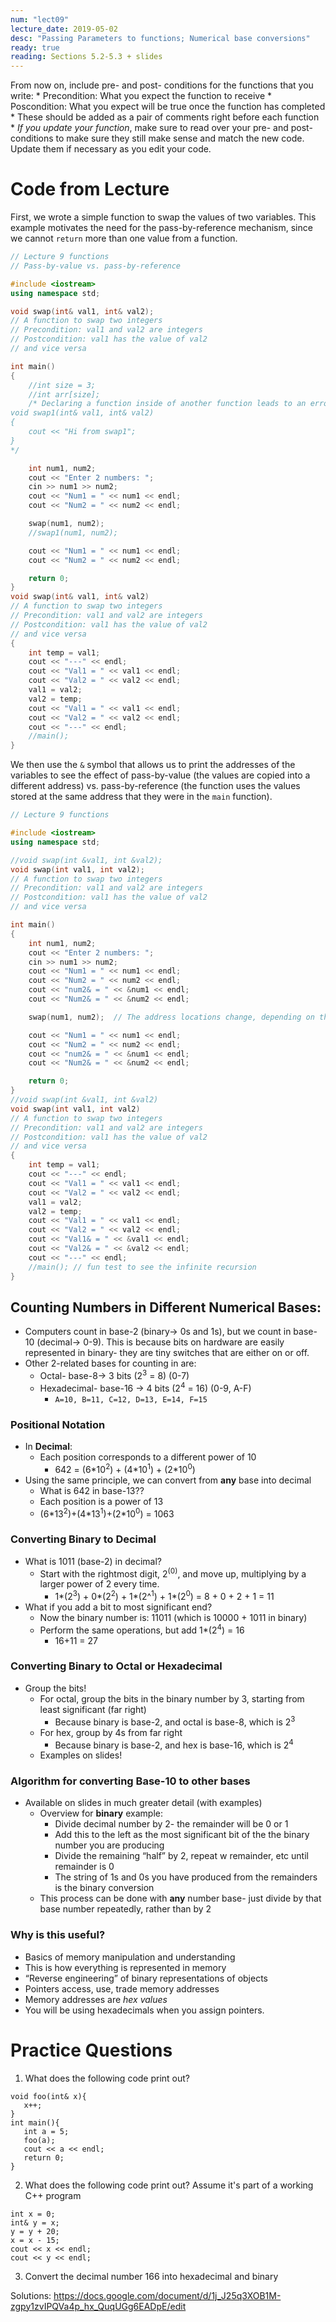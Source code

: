 ```yaml
---
num: "lect09"
lecture_date: 2019-05-02
desc: "Passing Parameters to functions; Numerical base conversions"
ready: true
reading: Sections 5.2-5.3 + slides
---
```


From now on, include pre- and post- conditions for the functions that you write:
    * Precondition: What you expect the function to receive
    * Poscondition: What you expect will be true once the function has completed
    * These should be added as a pair of comments right before each function
    * *If you update your function*, make sure to read over your pre- and post- conditions to make sure they still make sense and match the new code. Update them if necessary as you edit your code.
    
# Code from Lecture


First, we wrote a simple function to swap the values of two variables. This example motivates the need for the pass-by-reference mechanism, since we cannot `return` more than one value from a function.

```cpp
// Lecture 9 functions
// Pass-by-value vs. pass-by-reference

#include <iostream>
using namespace std;

void swap(int& val1, int& val2);
// A function to swap two integers
// Precondition: val1 and val2 are integers
// Postcondition: val1 has the value of val2
// and vice versa

int main()
{
    //int size = 3;
    //int arr[size];
    /* Declaring a function inside of another function leads to an error
void swap1(int& val1, int& val2)
{
    cout << "Hi from swap1";
}
*/

    int num1, num2;
    cout << "Enter 2 numbers: ";
    cin >> num1 >> num2;
    cout << "Num1 = " << num1 << endl;
    cout << "Num2 = " << num2 << endl;

    swap(num1, num2);
    //swap1(num1, num2);

    cout << "Num1 = " << num1 << endl;
    cout << "Num2 = " << num2 << endl;

    return 0;
}
void swap(int& val1, int& val2)
// A function to swap two integers
// Precondition: val1 and val2 are integers
// Postcondition: val1 has the value of val2
// and vice versa
{
    int temp = val1;
    cout << "---" << endl;
    cout << "Val1 = " << val1 << endl;
    cout << "Val2 = " << val2 << endl;
    val1 = val2;
    val2 = temp;
    cout << "Val1 = " << val1 << endl;
    cout << "Val2 = " << val2 << endl;
    cout << "---" << endl;
    //main();
}
```

We then use the `&` symbol that allows us to print the addresses of the variables to see the effect of pass-by-value (the values are copied into a different address) vs. pass-by-reference (the function uses the values stored at the same address that they were in the `main` function).

```cpp
// Lecture 9 functions

#include <iostream>
using namespace std;

//void swap(int &val1, int &val2);
void swap(int val1, int val2);
// A function to swap two integers
// Precondition: val1 and val2 are integers
// Postcondition: val1 has the value of val2
// and vice versa

int main()
{
    int num1, num2;
    cout << "Enter 2 numbers: ";
    cin >> num1 >> num2;
    cout << "Num1 = " << num1 << endl;
    cout << "Num2 = " << num2 << endl;
    cout << "num2& = " << &num1 << endl;
    cout << "Num2& = " << &num2 << endl;

    swap(num1, num2);  // The address locations change, depending on the formal parameters

    cout << "Num1 = " << num1 << endl;
    cout << "Num2 = " << num2 << endl;
    cout << "num2& = " << &num1 << endl;
    cout << "Num2& = " << &num2 << endl;

    return 0;
}
//void swap(int &val1, int &val2)
void swap(int val1, int val2)
// A function to swap two integers
// Precondition: val1 and val2 are integers
// Postcondition: val1 has the value of val2
// and vice versa
{
    int temp = val1;
    cout << "---" << endl;
    cout << "Val1 = " << val1 << endl;
    cout << "Val2 = " << val2 << endl;
    val1 = val2;
    val2 = temp;
    cout << "Val1 = " << val1 << endl;
    cout << "Val2 = " << val2 << endl;
    cout << "Val1& = " << &val1 << endl;
    cout << "Val2& = " << &val2 << endl;
    cout << "---" << endl;
    //main(); // fun test to see the infinite recursion
}
```

 ## Counting Numbers in Different Numerical Bases:
 * Computers count in base-2 (binary→ 0s and 1s), but we count in base-10 (decimal→ 0-9). This is because bits on hardware are easily represented in binary- they are tiny switches that are either on or off.
 * Other 2-related bases for counting in are:
   * Octal- base-8→ 3 bits (2<sup>3</sup> = 8)  (0-7)
   * Hexadecimal- base-16 → 4 bits (2<sup>4</sup> = 16) (0-9, A-F)
     * `A=10, B=11, C=12, D=13, E=14, F=15`

### Positional Notation 
* In **Decimal**:
  * Each position corresponds to a different power of 10
    * 642 = (6\*10<sup>2</sup>) + (4\*10<sup>1</sup>) + (2\*10<sup>0</sup>)
* Using the same principle, we can convert from **any** base into decimal 
  * What is 642 in base-13??
  * Each position is a power of 13
  * (6\*13<sup>2</sup>)+(4\*13<sup>1</sup>)+(2\*10<sup>0</sup>) = 1063
 
### **Converting Binary to Decimal**
 * What is 1011 (base-2) in decimal?
    * Start with the rightmost digit, 2<sup>(0)</sup>, and move up, multiplying by a larger power of 2 every time.
      * 1\*(2<sup>3</sup>) + 0\*(2<sup>2</sup>) + 1\*(2^<sup>1</sup>) + 1\*(2<sup>0</sup>) = 8 + 0 + 2 + 1 = 11
 * What if you add a bit to most significant end?
    * Now the binary number is: 11011 (which is 10000 + 1011 in binary)
    * Perform the same operations, but add 1\*(2<sup>4</sup>) = 16
      * 16+11 = 27
  
### **Converting Binary to Octal or Hexadecimal**
* Group the bits!
  * For octal, group the bits in the binary number by 3, starting from least significant (far right)
    * Because binary is base-2, and octal is base-8, which is 2<sup>3</sup>
  * For hex, group by 4s from far right
    * Because binary is base-2, and hex is base-16, which is 2<sup>4</sup>
  * Examples on slides!

### **Algorithm for converting Base-10 to other bases**
 * Available on slides in much greater detail (with examples)
    * Overview for **binary** example:
      * Divide decimal number by 2- the remainder will be 0 or 1
       * Add this to the left as the most significant bit of the the binary number you are producing
       * Divide the remaining “half” by 2, repeat w remainder, etc  until remainder is 0
       * The string of 1s and 0s you have produced from the remainders is the binary conversion
    * This process can be done with **any** number base- just divide by that base number repeatedly, rather than by 2
  
### **Why is this useful?**
  * Basics of memory manipulation and understanding
  * This is how everything is represented in memory
  * “Reverse engineering” of binary representations of objects
  * Pointers access, use, trade memory addresses
  * Memory addresses are *hex values*
  * You will be using hexadecimals when you assign pointers.
  
# Practice Questions
1. What does the following code print out?
```
void foo(int& x){
   x++;
}
int main(){
   int a = 5;
   foo(a);
   cout << a << endl;
   return 0;
}
```
2. What does the following code print out? Assume it's part of a working C++ program
```
int x = 0;
int& y = x;
y = y + 20;
x = x - 15;
cout << x << endl;
cout << y << endl;
```
3. Convert the decimal number 166 into hexadecimal and binary

Solutions: https://docs.google.com/document/d/1j_J25q3XOB1M-zgpy1zvIPQVa4p_hx_QuqUGg6EADpE/edit
